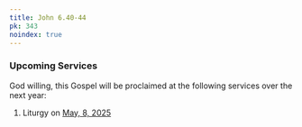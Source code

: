```yaml
---
title: John 6.40-44
pk: 343
noindex: true
---
```


### Upcoming Services

God willing, this Gospel will be proclaimed at the following services over the next year:


1. Liturgy on [May,  8, 2025](https://orthocal.info/readings/gregorian/2025/05/08/)
